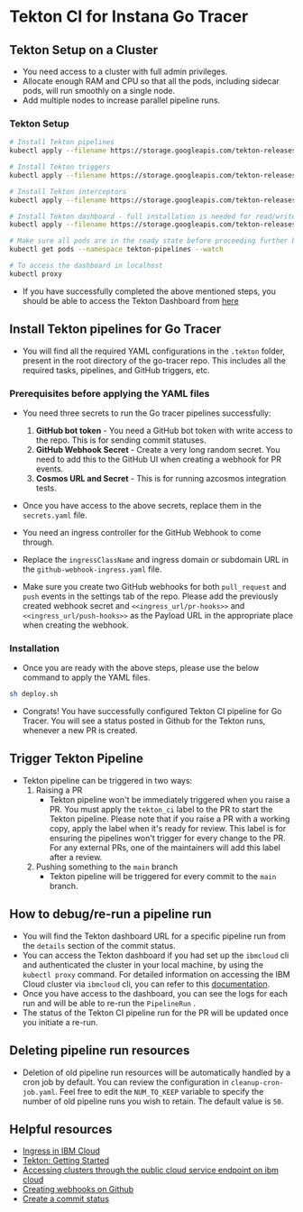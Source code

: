 # Tekton CI for Instana Go Tracer

## Tekton Setup on a Cluster

- You need access to a cluster with full admin privileges.
- Allocate enough RAM and CPU so that all the pods, including sidecar pods, will run smoothly on a single node.
- Add multiple nodes to increase parallel pipeline runs.

### Tekton Setup

```sh
# Install Tekton pipelines
kubectl apply --filename https://storage.googleapis.com/tekton-releases/pipeline/latest/release.yaml

# Install Tekton triggers
kubectl apply --filename https://storage.googleapis.com/tekton-releases/triggers/latest/release.yaml

# Install Tekton interceptors
kubectl apply --filename https://storage.googleapis.com/tekton-releases/triggers/latest/interceptors.yaml

# Install Tekton dashboard - full installation is needed for read/write capabilities. eg: to make changes in the pipeline, such as re-running a pipeline run or deleting a pipeline run.
kubectl apply --filename https://storage.googleapis.com/tekton-releases/dashboard/latest/release-full.yaml

# Make sure all pods are in the ready state before proceeding further by issuing the following command.
kubectl get pods --namespace tekton-pipelines --watch

# To access the dashboard in localhost
kubectl proxy
```

- If you have successfully completed the above mentioned steps, you should be able to access the Tekton Dashboard from [here](http://localhost:8001/api/v1/namespaces/tekton-pipelines/services/tekton-dashboard:http/proxy/)

## Install Tekton pipelines for Go Tracer

- You will find all the required YAML configurations in the `.tekton` folder, present in the root directory of the go-tracer repo. This includes all the required tasks, pipelines, and GitHub triggers, etc.

### Prerequisites before applying the YAML files

- You need three secrets to run the Go tracer pipelines successfully:

  1. **GitHub bot token** - You need a GitHub bot token with write access to the repo. This is for sending commit statuses.
  2. **GitHub Webhook Secret** - Create a very long random secret. You need to add this to the GitHub UI when creating a webhook for PR events.
  3. **Cosmos URL and Secret** - This is for running azcosmos integration tests.

- Once you have access to the above secrets, replace them in the `secrets.yaml` file.
- You need an ingress controller for the GitHub Webhook to come through.
- Replace the `ingressClassName` and ingress domain or subdomain URL in the `github-webhook-ingress.yaml` file.
- Make sure you create two GitHub webhooks for both `pull_request` and `push` events in the settings tab of the repo. Please add the previously created webhook secret and `<<ingress_url/pr-hooks>>` and `<<ingress_url/push-hooks>>` as the Payload URL in the appropriate place when creating the webhook.

### Installation

- Once you are ready with the above steps, please use the below command to apply the YAML files.

```sh
sh deploy.sh
```

- Congrats! You have successfully configured Tekton CI pipeline for Go Tracer. You will see a status posted in Github for the Tekton runs, whenever a new PR is created.

## Trigger Tekton Pipeline

- Tekton pipeline can be triggered in two ways:
  1. Raising a PR
     - Tekton pipeline won't be immediately triggered when you raise a PR. You must apply the `tekton_ci` label to the PR to start the Tekton pipeline. Please note that if you raise a PR with a working copy, apply the label when it's ready for review. This label is for ensuring the pipelines won't trigger for every change to the PR. For any external PRs, one of the maintainers will add this label after a review.
  2. Pushing something to the `main` branch
     - Tekton pipeline will be triggered for every commit to the `main` branch.

## How to debug/re-run a pipeline run

- You will find the Tekton dashboard URL for a specific pipeline run from the `details` section of the commit status.
- You can access the Tekton dashboard if you had set up the `ibmcloud` cli and authenticated the cluster in your local machine, by using the `kubectl proxy` command. For detailed information on accessing the IBM Cloud cluster via `ibmcloud` cli, you can refer to this [documentation](https://cloud.ibm.com/docs/containers?topic=containers-access_cluster#access_public_se).
- Once you have access to the dashboard, you can see the logs for each run and will be able to re-run the `PipelineRun` .
- The status of the Tekton CI pipeline run for the PR will be updated once you initiate a re-run.

## Deleting pipeline run resources

- Deletion of old pipeline run resources will be automatically handled by a cron job by default. You can review the configuration in `cleanup-cron-job.yaml`. Feel free to edit the `NUM_TO_KEEP` variable to specify the number of old pipeline runs you wish to retain. The default value is `50`.

## Helpful resources

- [Ingress in IBM Cloud](https://cloud.ibm.com/docs/containers?topic=containers-managed-ingress-about)
- [Tekton: Getting Started](https://tekton.dev/docs/getting-started/)
- [Accessing clusters through the public cloud service endpoint on ibm cloud](https://cloud.ibm.com/docs/containers?topic=containers-access_cluster#access_public_se)
- [Creating webhooks on Github](https://docs.github.com/en/webhooks/using-webhooks/creating-webhooks)
- [Create a commit status](https://docs.github.com/en/rest/commits/statuses?apiVersion=2022-11-28#create-a-commit-status)
